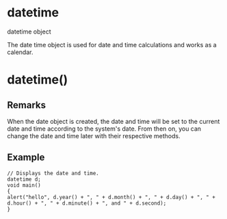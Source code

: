 # datetime

datetime object

The date time object is used for date and time calculations and works as a calendar.

# datetime()

## Remarks

When the date object is created, the date and time will be set to the current date and time according to the system's date. From then on, you can change the date and time later with their respective methods.

## Example

```
// Displays the date and time.
datetime d;
void main()
{
alert("hello", d.year() + ", " + d.month() + ", " + d.day() + ", " + d.hour() + ", " + d.minute() + ", and " + d.second);
}
```